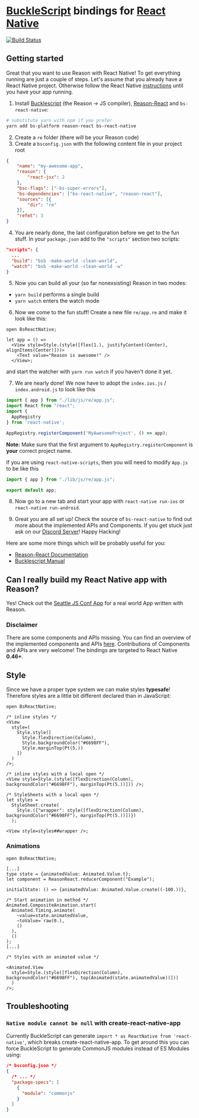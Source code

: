 # [BuckleScript](https://github.com/bloomberg/bucklescript) bindings for [React Native](https://github.com/facebook/react-native)
[![Build Status](https://travis-ci.org/reasonml-community/bs-react-native.svg?branch=master)](https://travis-ci.org/reasonml-community/bs-react-native)

## Getting started

Great that you want to use Reason with React Native! To get everything running are just a couple of steps.
Let's assume that you already have a React Native project. Otherwise follow the React Native [instructions](http://facebook.github.io/react-native/docs/getting-started.html) until you have your app running.

1. Install [Bucklescript](https://github.com/bloomberg/bucklescript) (the Reason -> JS compiler), [Reason-React](https://github.com/reasonml/reason-react) and `bs-react-native`:
```sh
# substitute yarn with npm if you prefer
yarn add bs-platform reason-react bs-react-native
```

2. Create a `re` folder (there will be your Reason code)
3. Create a `bsconfig.json` with the following content file in your project root
```json
{
    "name": "my-awesome-app",
    "reason": {
        "react-jsx": 2
    },
    "bsc-flags": ["-bs-super-errors"],
    "bs-dependencies": ["bs-react-native", "reason-react"],
    "sources": [{
        "dir": "re"
    }],
    "refmt": 3
}
```
4. You are nearly done, the last configuration before we get to the fun stuff. In your `package.json` add to the `"scripts"` section two scripts:

```json
"scripts": {
  ...
  "build": "bsb -make-world -clean-world",
  "watch": "bsb -make-world -clean-world -w"
}
```

5. Now you can build all your (so far nonexsisting) Reason in two modes:
  - `yarn build` performs a single build
  - `yarn watch` enters the watch mode
6. Now we come to the fun stuff! Create a new file `re/app.re` and make it look like this:
```reason
open BsReactNative;

let app = () =>
  <View style=Style.(style([flex(1.), justifyContent(Center), alignItems(Center)]))>
    <Text value="Reason is awesome!" />
  </View>;
```
and start the watcher with `yarn run watch` if you haven't done it yet.

7. We are nearly done! We now have to adopt the `index.ios.js` / `index.android.js` to look like this
```js
import { app } from "./lib/js/re/app.js";
import React from "react";
import {
  AppRegistry
} from 'react-native';

AppRegistry.registerComponent('MyAwesomeProject', () => app);
```
**Note:** Make sure that the first argument to `AppRegistry.registerComponent` is **your** correct project name.

If you are using `react-native-scripts`, then you will need to modify `App.js` to be like this
```js
import { app } from "./lib/js/re/app.js";

export default app;
```

8. Now go to a new tab and start your app with `react-native run-ios` or `react-native run-android`.

9. Great you are all set up! Check the source of `bs-react-native` to find out more about the implemented APIs and Components. If you get stuck just ask on our [Discord Server](https://discord.gg/reasonml)! Happy Hacking!


Here are some more things which will be probably useful for you:
- [Reason-React Documentation](https://reasonml.github.io/reason-react/)
- [Bucklescript Manual](http://bucklescript.github.io/bucklescript/Manual.html)

## Can I really build my React Native app with Reason?
Yes! Check out the [Seattle JS Conf App](https://github.com/FormidableLabs/seattlejsconf-app) for a real world App written with Reason.

### Disclaimer

There are some components and APIs missing. You can find an overview of the implemented components and APIs [here](STATUS.md). Contributions of Components and APIs are very welcome! The bindings are targeted to React Native **0.46+**.

## Style
Since we have a proper type system we can make styles **typesafe**! Therefore styles are a little bit different declared than in JavaScript:
```reason
open BsReactNative;

/* inline styles */
<View
  style=(
    Style.style([
      Style.flexDirection(Column),
      Style.backgroundColor("#6698FF"),
      Style.marginTop(Pt(5.))
    ])
  )
/>;

/* inline styles with a local open */
<View style=Style.(style([flexDirection(Column), backgroundColor("#6698FF"), marginTop(Pt(5.))])) />;

/* StyleSheets with a local open */
let styles =
  StyleSheet.create(
    Style.({"wrapper": style([flexDirection(Column), backgroundColor("#6698FF"), marginTop(Pt(5.))])})
  );

<View style=styles##wrapper />;
```

### Animations

```reason
open BsReactNative;

[...]
type state = {animatedValue: Animated.Value.t};
let component = ReasonReact.reducerComponent("Example");

initialState: () => {animatedValue: Animated.Value.create((-100.))},

/* Start animation in method */
Animated.CompositeAnimation.start(
  Animated.Timing.animate(
    ~value=state.animatedValue,
    ~toValue=`raw(0.),
    ()
  ),
  ()
);
[...]

/* Styles with an animated value */

<Animated.View
  style=Style.(style([flexDirection(Column), backgroundColor("#6698FF"), top(Animated(state.animatedValue))]))
  )
/>;

```


## Troubleshooting

### `Native module cannot be null` with create-react-native-app

Currently BuckleScript can generate `import * as ReactNative from 'react-native'`, which breaks
create-react-native-app. To get around this you can force BuckleScript to generate CommonJS
modules instead of ES Modules using:

```json
/* bsconfig.json */
{
  /* ... */
  "package-specs": [
    {
      "module": "commonjs"
    }
  ]
}
```
